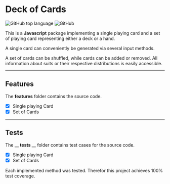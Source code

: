 # Deck of Cards

![GitHub top language](https://img.shields.io/github/languages/top/jfklorenz/CardDeck) ![GitHub](https://img.shields.io/github/license/jfklorenz/CardDeck)


This is a **Javascript** package implementing a single playing card and a set of playing card representing either a deck or a hand.

A single card can conveniently be generated via several input methods.

A set of cards can be shuffled, while cards can be added or removed. All information about suits or their respective distributions is easily accessible.

---

## Features
The **features** folder contains the source code.

- [x] Single playing Card
- [x] Set of Cards

---

## Tests
The **__ tests __** folder contains test cases for the source code.

- [x] Single playing Card
- [x] Set of Cards

Each implemented method was tested. Therefor this project achieves 100% test coverage.

